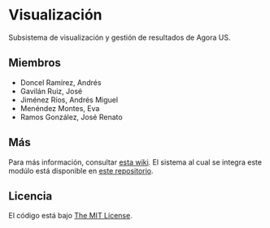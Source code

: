 # Visualización
Subsistema de visualización y gestión de resultados de Agora US.

## Miembros
* Doncel Ramírez, Andrés
* Gavilán Ruiz, José
* Jiménez Ríos, Andrés Miguel
* Menéndez Montes, Eva
* Ramos González, José Renato

## Más
Para más información, consultar [esta wiki](https://1984.lsi.us.es/wiki-egc/index.php/Frontend_y_visualizaci%C3%B3n_de_resultados_1617).
El sistema al cual se integra este modúlo está disponible en [este repositorio](https://github.com/ManuelLR/continuous-delivery-integration).

## Licencia
El código está bajo [The MIT License](https://github.com/AgoraUS-G1-1617/Frontend/blob/dev/LICENSE).

